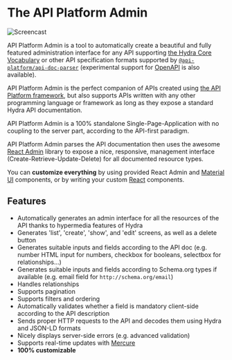 # The API Platform Admin

![Screencast](images/admin-demo.gif)

API Platform Admin is a tool to automatically create a beautiful and fully featured administration interface
for any API supporting [the Hydra Core Vocabulary](http://www.hydra-cg.com/) or other API specification formats supported by [`@api-platform/api-doc-parser`](https://github.com/api-platform/api-doc-parser) (experimental support for [OpenAPI](https://www.openapis.org/) is also available).

API Platform Admin is the perfect companion of APIs created
using [the API Platform framework](https://api-platform.com), but also supports APIs written with any other programming language or framework as long as they expose a standard Hydra API documentation.

API Platform Admin is a 100% standalone Single-Page-Application with no coupling to the server part,
according to the API-first paradigm.

API Platform Admin parses the API documentation then uses the awesome [React Admin](https://marmelab.com/react-admin/)
library to expose a nice, responsive, management interface (Create-Retrieve-Update-Delete) for all documented resource types.

You can **customize everything** by using provided React Admin and [Material UI](https://material-ui.com/) components, or by writing your custom [React](https://reactjs.org/) components.

## Features

* Automatically generates an admin interface for all the resources of the API thanks to hypermedia features of Hydra
* Generates 'list', 'create', 'show', and 'edit' screens, as well as a delete button
* Generates suitable inputs and fields according to the API doc (e.g. number HTML input for numbers, checkbox for booleans, selectbox for relationships...)
* Generates suitable inputs and fields according to Schema.org types if available (e.g. email field for `http://schema.org/email`)
* Handles relationships
* Supports pagination
* Supports filters and ordering
* Automatically validates whether a field is mandatory client-side according to the API description
* Sends proper HTTP requests to the API and decodes them using Hydra and JSON-LD formats
* Nicely displays server-side errors (e.g. advanced validation)
* Supports real-time updates with [Mercure](https://mercure.rocks)
* **100% customizable**
